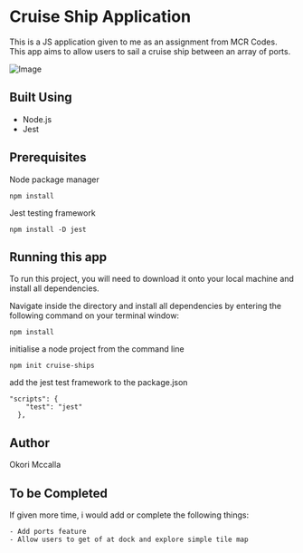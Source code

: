 
# Cruise Ship Application

This is a JS application given to me as an assignment from MCR Codes. This app aims to allow users to sail a cruise ship between an array of ports.

![Image](https://imgur.com/RlFb9fx)

## Built Using

- Node.js
- Jest

## Prerequisites

Node package manager

```
npm install
```

Jest testing framework

```
npm install -D jest
```

## Running this app

To run this project, you will need to download it onto your local machine and install all dependencies.

Navigate inside the directory and install all dependencies by entering the following command on your terminal window:

```
npm install
```

initialise a node project from the command line

```
npm init cruise-ships
```

add the jest test framework to the package.json

```
"scripts": {
    "test": "jest"
  },
```

## Author

Okori Mccalla

## To be Completed 


If given more time, i would add or complete the following things:

```
- Add ports feature
- Allow users to get of at dock and explore simple tile map
```
